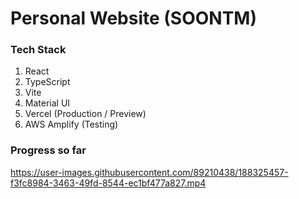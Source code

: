# Personal Website (SOONTM)

### Tech Stack

1. React
2. TypeScript
3. Vite
4. Material UI
5. Vercel (Production / Preview)
6. AWS Amplify (Testing)

### Progress so far


https://user-images.githubusercontent.com/89210438/188325457-f3fc8984-3463-49fd-8544-ec1bf477a827.mp4


